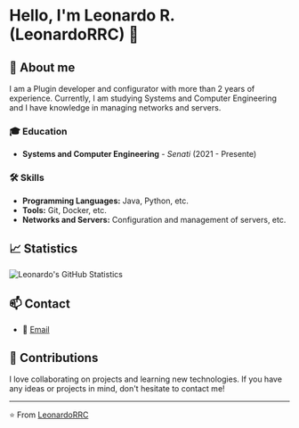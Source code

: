 # Hello, I'm Leonardo R. (LeonardoRRC) 👋

## 🚀 About me

I am a Plugin developer and configurator with more than 2 years of experience. Currently, I am studying Systems and Computer Engineering and I have knowledge in managing networks and servers.

### 🎓 Education

- **Systems and Computer Engineering** - *Senati* (2021 - Presente)

### 🛠️ Skills

- **Programming Languages:** Java, Python, etc.
- **Tools:** Git, Docker, etc.
- **Networks and Servers:** Configuration and management of servers, etc.

## 📈 Statistics

![Leonardo's GitHub Statistics](https://github-readme-stats.vercel.app/api?username=LeonardoRRC&show_icons=true&theme=radical)

## 📫 Contact

- 📧 [Email](mailto:bytessavvy@gmail.com)

## 🤝 Contributions

I love collaborating on projects and learning new technologies. If you have any ideas or projects in mind, don't hesitate to contact me!

---

⭐️ From [LeonardoRRC](https://github.com/LeonardoRRC)
